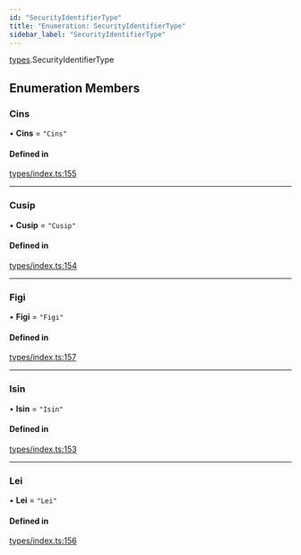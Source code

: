 ```yaml
---
id: "SecurityIdentifierType"
title: "Enumeration: SecurityIdentifierType"
sidebar_label: "SecurityIdentifierType"
---
```


[types](../../../modules/Types/Types.md).SecurityIdentifierType

## Enumeration Members

### Cins

• **Cins** = ``"Cins"``

#### Defined in

[types/index.ts:155](https://github.com/PolymeshAssociation/polymesh-sdk/blob/95e180d2/src/types/index.ts#L155)

___

### Cusip

• **Cusip** = ``"Cusip"``

#### Defined in

[types/index.ts:154](https://github.com/PolymeshAssociation/polymesh-sdk/blob/95e180d2/src/types/index.ts#L154)

___

### Figi

• **Figi** = ``"Figi"``

#### Defined in

[types/index.ts:157](https://github.com/PolymeshAssociation/polymesh-sdk/blob/95e180d2/src/types/index.ts#L157)

___

### Isin

• **Isin** = ``"Isin"``

#### Defined in

[types/index.ts:153](https://github.com/PolymeshAssociation/polymesh-sdk/blob/95e180d2/src/types/index.ts#L153)

___

### Lei

• **Lei** = ``"Lei"``

#### Defined in

[types/index.ts:156](https://github.com/PolymeshAssociation/polymesh-sdk/blob/95e180d2/src/types/index.ts#L156)
